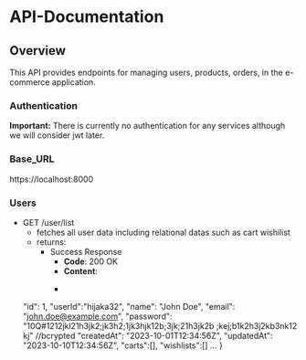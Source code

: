 # API-Documentation
## Overview
This API provides endpoints for managing users, products, orders, in the e-commerce application.
### Authentication 
**Important:** There is currently no authentication for any services although we will consider jwt later.
### Base_URL
https://localhost:8000
### Users
- GET /user/list
  - fetches all user data including relational datas such as cart wishilist
  - returns:
    - Success Response
      - **Code**: 200 OK
      - **Content**:
      - ```json{
  "id": 1,
  "userId":"hijaka32",
  "name": "John Doe",
  "email": "john.doe@example.com",
  "password": "10Q#1212jkl21h3jk2;jk3h2;1jk3hjk12b;3jk;21h3jk2b ;kej;b1k2h3j2kb3nk12 kj" //bcrypted
  "createdAt": "2023-10-01T12:34:56Z",
  "updatedAt": "2023-10-10T12:34:56Z",
  "carts":[],
  "wishlists":[]
  ...
}

  
  



